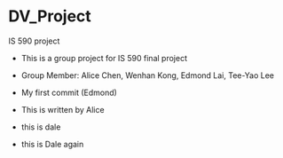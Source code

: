 # DV_Project
IS 590 project
 - This is a group project for IS 590 final project
 - Group Member: Alice Chen, Wenhan Kong, Edmond Lai, Tee-Yao Lee

 - My first commit (Edmond)
 - This is written by Alice
 - this is dale
 - this is Dale again
